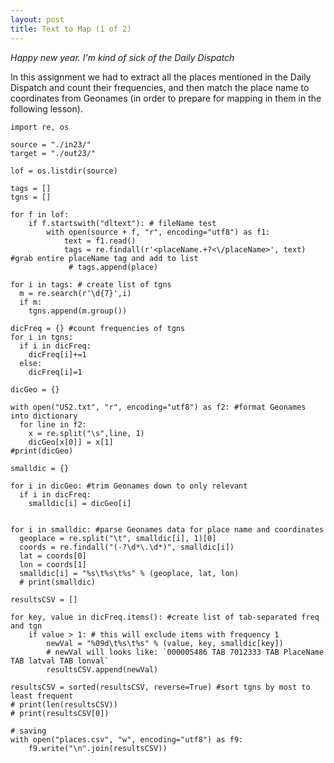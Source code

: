 ```yaml
---
layout: post
title: Text to Map (1 of 2)
---
```


_Happy new year. I'm kind of sick of the Daily Dispatch_

In this assignment we had to extract all the places mentioned in the Daily Dispatch and count their frequencies, and then match the place name to coordinates from Geonames (in order to prepare for mapping in them in the following lesson).
  
    
```
import re, os

source = "./in23/"
target = "./out23/"

lof = os.listdir(source)

tags = []
tgns = []

for f in lof:
    if f.startswith("dltext"): # fileName test        
        with open(source + f, "r", encoding="utf8") as f1:
            text = f1.read()
            tags = re.findall(r'<placeName.+?<\/placeName>', text) #grab entire placeName tag and add to list
             # tags.append(place)

for i in tags: # create list of tgns
  m = re.search(r'\d{7}',i)
  if m:
    tgns.append(m.group())

dicFreq = {} #count frequencies of tgns
for i in tgns:
  if i in dicFreq:
    dicFreq[i]+=1
  else:
    dicFreq[i]=1

dicGeo = {}

with open("US2.txt", "r", encoding="utf8") as f2: #format Geonames into dictionary
  for line in f2:
    x = re.split("\s",line, 1)
    dicGeo[x[0]] = x[1] 
#print(dicGeo)

smalldic = {}

for i in dicGeo: #trim Geonames down to only relevant
  if i in dicFreq:
    smalldic[i] = dicGeo[i]

  
for i in smalldic: #parse Geonames data for place name and coordinates
  geoplace = re.split("\t", smalldic[i], 1)[0]
  coords = re.findall("(-?\d*\.\d*)", smalldic[i])
  lat = coords[0]
  lon = coords[1]
  smalldic[i] = "%s\t%s\t%s" % (geoplace, lat, lon)
  # print(smalldic)
  
resultsCSV = []

for key, value in dicFreq.items(): #create list of tab-separated freq and tgn
    if value > 1: # this will exclude items with frequency 1
        newVal = "%09d\t%s\t%s" % (value, key, smalldic[key])
        # newVal will looks like: `000005486 TAB 7012333 TAB PlaceName TAB latval TAB lonval`
        resultsCSV.append(newVal)

resultsCSV = sorted(resultsCSV, reverse=True) #sort tgns by most to least frequent
# print(len(resultsCSV))
# print(resultsCSV[0])

# saving
with open("places.csv", "w", encoding="utf8") as f9:
    f9.write("\n".join(resultsCSV))
```
  

  
